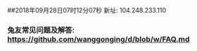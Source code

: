 ##2018年09月28日07时12分07秒 新址: 104.248.233.110
### 兔友常见问题及解答: https://github.com/wanggonging/d/blob/w/FAQ.md
